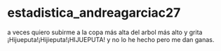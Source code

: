 # estadistica_andreagarciac27
a veces quiero subirme a la copa más alta del arbol más alto y grita ¡Hijueputa!¡Hijieputa!¡HIJUEPUTA! y no lo he hecho pero me dan ganas.
